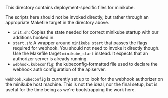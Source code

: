 This directory contains deployment-specific files for
minikube.

The scripts here should not be invoked directly, but rather through an
appropriate Makefile target in the directory above.

* `init.sh`: Copies the state needed for correct minikube startup with our
  additions hooked in.
* `start.sh`: A wrapper around `minikube start` that passes the flags required
  for webhook.   You should not need to invoke it directly though.  Use the
  Makefile target `minikube_start` instead.  It expects that an authorizer
  server is already running.
* `webhook.kubeconfig`: the kubeconfig-formatted file used to declare the
  webhook auth configuration of the apiserver.

`webhook.kubeconfig` is currently set up to look for the webhook authorizer on
the minikube host machine.  This is not the ideal, nor the final setup, but is
useful for the time being as we're bootstrapping the work here.


